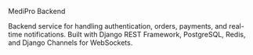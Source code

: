 MediPro Backend

Backend service for handling authentication, orders, payments, and real-time notifications.
Built with Django REST Framework, PostgreSQL, Redis, and Django Channels for WebSockets.
